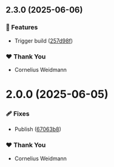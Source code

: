 ## 2.3.0 (2025-06-06)

### 🚀 Features

- Trigger build ([257d98f](https://github.com/kyco/eeaas/commit/257d98f))

### ❤️ Thank You

- Cornelius Weidmann

# 2.0.0 (2025-06-05)

### 🩹 Fixes

- Publish ([67063b8](https://github.com/kyco/eeaas/commit/67063b8))

### ❤️ Thank You

- Cornelius Weidmann
